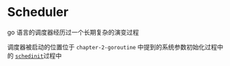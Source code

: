 # Scheduler

go 语言的调度器经历过一个长期复杂的演变过程

调度器被启动的位置位于 `chapter-2-goroutine` 中提到的系统参数初始化过程中的 [`schedinit`]()过程中
